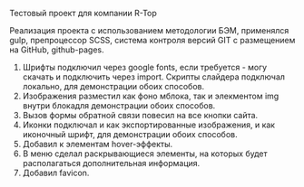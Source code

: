 Тестовый проект для компании R-Top

Реализация проекта с использованием методологии БЭМ, применялся gulp, препроцессор SCSS, система контроля версий GIT с размещением на GitHub, github-pages.

1. Шрифты подключил через google fonts, если требуется - могу скачать и подключить через import. Скрипты слайдера подключал локально, для демонстрации обоих способов.
2. Изображения разместил как фоно мблока, так и элекментом img внутри блокадля демонстрации обоих способов.
3. Вызов формы обратной связи повесил на все кнопки сайта.
4. Иконки подключал и как экспортированные изображения, и как иконочный шрифт, для демонстрации обоих способов.
5. Добавил к элементам hover-эффекты.
6. В меню сделал раскрывающиеся элементы, на которых будет располагаться дополнительная информация.
7. Добавил favicon.


